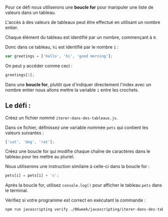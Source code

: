 Pour ce défi nous utiliserons une **boucle for** pour manipuler une liste de valeurs dans un tableau.

L'accès à des valeurs de tableaux peut être effectué en utilisant un nombre entier.

Chaque élément du tableau est identifié par un nombre, commençant à `0`.

Donc dans ce tableau, `hi` est identifié par le nombre `1` :

```js
var greetings = ['hello', 'hi', 'good morning'];
```

On peut y accéder comme ceci :

```js
greetings[1];
```

Dans une **boucle for**, plutôt que d'indiquer directement l'index avec un nombre entier nous allons mettre la variable `i` entre les crochets.

## Le défi :

Créez un fichier nommé `iterer-dans-des-tableaux.js`.

Dans ce fichier, définissez une variable nommée `pets` qui contient les valeurs suivantes :

```js
['cat', 'dog', 'rat'];
```

Créez une boucle for qui modifie chaque chaîne de caractères dans le tableau pour les mettre au pluriel.

Nous utiliserons une instruction similaire à celle-ci dans la boucle for :

```js
pets[i] = pets[i] + 's';
```

Après la boucle for, utilisez `console.log()` pour afficher le tableau `pets` dans le terminal.

Vérifiez si votre programme est correct en exécutant la commande :

```bash
npm run javascripting verify ./06week/javascripting/iterer-dans-des-tableaux.js
```
